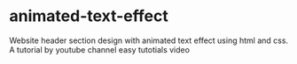 # animated-text-effect
Website header section design with animated text effect using html and css. A tutorial by youtube channel easy tutotials video
